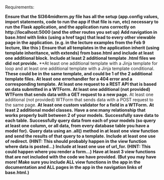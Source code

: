 Requirements:

**Ensure that the SI364midterm.py file has all the setup (app.config values, import statements, code to run the app if that file is run, etc) necessary to run the Flask application, and the application runs correctly on http://localhost:5000 (and the other routes you set up)**
**Add navigation in base.html with links (using a href tags) that lead to every other viewable page in the application. (e.g. in the lecture examples from the Feb 9 lecture, like this )**
**Ensure that all templates in the application inherit (using template inheritance, with extends) from base.html and include at least one additional block.**
**Include at least 2 additional template .html files we did not provide.**
**At least one additional template with a Jinja template for loop and at least one additional template with a Jinja template conditional.
    **These could be in the same template, and could be 1 of the 2 additional template files.**
**At least one errorhandler for a 404 error and a corresponding template.**
**At least one request to a REST API that is based on data submitted in a WTForm.**
**At least one additional (not provided) WTForm that sends data with a GET request to a new page.**
At least one additional (not provided) WTForm that sends data with a POST request to the same page.
**At least one custom validator for a field in a WTForm.**
**At least 2 additional model classes.**
**Have a one:many relationship that works properly built between 2 of your models.**
**Successfully save data to each table.**
**Successfully query data from each of your models (so query at least one column, or all data, from every database table you have a model for).**
**Query data using an .all() method in at least one view function and send the results of that query to a template.**
**Include at least one use of redirect. (HINT: This should probably happen in the view function where data is posted...)**
**Include at least one use of url_for. (HINT: This could happen where you render a form...)**
**Have at least 3 view functions that are not included with the code we have provided. (But you may have more! Make sure you include ALL view functions in the app in the documentation and ALL pages in the app in the navigation links of base.html.)**